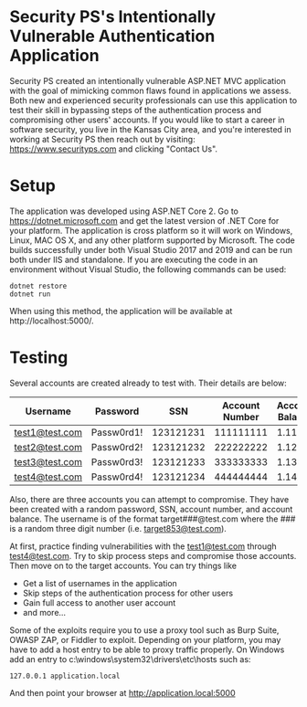 # Security PS's Intentionally Vulnerable Authentication Application
Security PS created an intentionally vulnerable ASP.NET MVC application with the goal of mimicking common flaws found in applications we assess. Both new and experienced security professionals can use this application to test their skill in bypassing steps of the authentication process and compromising other users' accounts. If you would like to start a career in software security, you live in the Kansas City area, and you're interested in working at Security PS then reach out by visiting: https://www.securityps.com and clicking "Contact Us". 

# Setup
The application was developed using ASP.NET Core 2. Go to https://dotnet.microsoft.com and get the latest version of .NET Core for your platform. The application is cross platform so it will work on Windows, Linux, MAC OS X, and any other platform supported by Microsoft. The code builds successfully under both Visual Studio 2017 and 2019 and can be run both under IIS and standalone. If you are executing the code in an environment without Visual Studio, the following commands can be used:
```
dotnet restore
dotnet run
```
When using this method, the application will be available at http://localhost:5000/.

# Testing
Several accounts are created already to test with. Their details are below:

|Username|Password|SSN|Account Number|Account Balance|
|--------------|----------|---------|---------|----|
|test1@test.com|Passw0rd1!|123121231|111111111|1.11|
|test2@test.com|Passw0rd2!|123121232|222222222|1.12|
|test3@test.com|Passw0rd3!|123121233|333333333|1.13|
|test4@test.com|Passw0rd4!|123121234|444444444|1.14|

Also, there are three accounts you can attempt to compromise. They have been created with a random password, SSN, account number, and account balance. The username is of the format target###@test.com where the ### is a random three digit number (i.e. target853@test.com).

At first, practice finding vulnerabilities with the test1@test.com through test4@test.com. Try to skip process steps and compromise those accounts. Then move on to the target accounts. You can try things like
* Get a list of usernames in the application
* Skip steps of the authentication process for other users
* Gain full access to another user account
* and more...

Some of the exploits require you to use a proxy tool such as Burp Suite, OWASP ZAP, or Fiddler to exploit. Depending on your platform, you may have to add a host entry to be able to proxy traffic properly. On Windows add an entry to c:\windows\system32\drivers\etc\hosts such as: 
```
127.0.0.1 application.local
```
And then point your browser at http://application.local:5000

